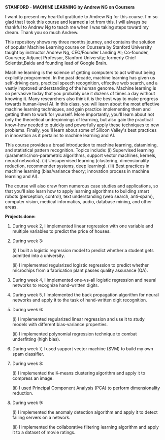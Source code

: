 **STANFORD - MACHINE LEARNING by Andrew NG on Coursera**

I want to present my heartful gratitude to Andrew Ng for this course. I'm so glad that I took this course and learned a lot from this. I will always be thankful to Andrew Ng to teach me when I was taking steps toward my dream. Thank you so much Andrew.



This repository shows my three months journey, and contains the solution of popular Machine Learning course on Coursera by Stanford University taught by instructor Andrew Ng, CEO/Founder Landing AI; Co-founder, Coursera; Adjunct Professor, Stanford University; formerly Chief Scientist,Baidu and founding lead of Google Brain.

Machine learning is the science of getting computers to act without being explicitly programmed. In the past decade, machine learning has given us self-driving cars, practical speech recognition, effective web search, and a vastly improved understanding of the human genome. Machine learning is so pervasive today that you probably use it dozens of times a day without knowing it. Many researchers also think it is the best way to make progress towards human-level AI. In this class, you will learn about the most effective machine learning techniques, and gain practice implementing them and getting them to work for yourself. More importantly, you'll learn about not only the theoretical underpinnings of learning, but also gain the practical know-how needed to quickly and powerfully apply these techniques to new problems. Finally, you'll learn about some of Silicon Valley's best practices in innovation as it pertains to machine learning and AI.

This course provides a broad introduction to machine learning, datamining, and statistical pattern recognition. Topics include:
(i)   Supervised learning (parametric/non-parametric algorithms, support vector machines, kernels, neural networks).
(ii)  Unsupervised learning (clustering, dimensionality reduction, recommender systems, deep learning).
(iii) Best practices in machine learning (bias/variance theory; innovation process in machine learning and AI).

 The course will also draw from numerous case studies and applications, so that you'll also learn how to apply learning algorithms to building smart robots (perception, control), text understanding (web search, anti-spam), computer vision, medical informatics, audio, database mining, and other areas.


**Projects done:**
1. During week 2, I implemented linear regression with one variable and multiple variables to predict the price of houses.
2. During week 3:

    (i)  I built a logistic regression model to predict whether a student gets admitted into a university.

    (ii) I implemented regularized logistic regression to predict whether microchips from a fabrication plant passes quality assurance (QA).
3. During week 4, I implemented one-vs-all logistic regression and neural networks to recognize hand-written digits.
4. During week 5, I implemented the back propagation algorithm for neural networks and apply it to the task of hand-written digit recognition.
5. During week 6:

    (i)  I implemented regularized linear regression and use it to study models with different bias-variance properties.

    (ii) I implemented polynomial regression technique to combat underfitting (high bias).
6. During week 7, I used support vector machine (SVM) to build my own spam classifier.
7. During week 8:

    (i)  I implemented the K-means clustering algorithm and apply it to compress an image.

    (ii) I used Principal Component Analysis (PCA) to perform dimensionality reduction.
8. During week 9:

    (i)  I implemented the anomaly detection algorithm and apply it to detect failing servers on a network.

    (ii) I implemented the collaborative filtering learning algorithm and apply it to a dataset of movie ratings.

